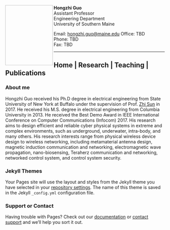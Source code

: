 

<img href="https://github.com/hongzhiguo/hongzhiguo.github.io/hg.jpg" width=150 height=190 ALIGN="left" /> **Hongzhi Guo**  
Assistant Professor  
Engineering Department  
University of Southern Maine  

Email: hongzhi.guo@maine.edu
Office: TBD  
Phone: TBD  
Fax: TBD  

---
## **Home** | **Research** | **Teaching** | **Publications**

### About me


Hongzhi Guo received his Ph.D degree in electrical engineering from State University of New York at Buffalo under the supervision of Prof. [Zhi Sun](http://www.acsu.buffalo.edu/~zhisun/) in 2017. He received his M.S. degree in electrical engineering from Columbia University in 2013. He received the Best Demo Award in IEEE International Conference on Computer Communications (Infocom) 2017. His research aims to design efficient and reliable cyber physical systems in extreme and complex environments, such as underground, underwater, intra-body, and many others. His research interests range from physical wireless device design to wireless networking, including metamaterial antenna design, magnetic induction communication and networking, electromagnetic wave propagation, nano-biosensing, Teraherz communication and networking, networked control system, and control system security.  


### Jekyll Themes

Your Pages site will use the layout and styles from the Jekyll theme you have selected in your [repository settings](https://github.com/hongzhiguo/hongzhiguo.github.io/settings). The name of this theme is saved in the Jekyll `_config.yml` configuration file.

### Support or Contact

Having trouble with Pages? Check out our [documentation](https://help.github.com/categories/github-pages-basics/) or [contact support](https://github.com/contact) and we’ll help you sort it out.
